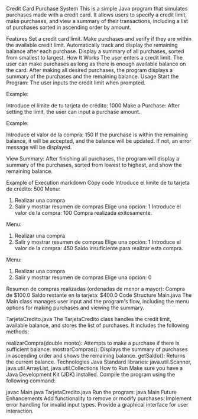 Credit Card Purchase System
This is a simple Java program that simulates purchases made with a credit card. It allows users to specify a credit limit, make purchases, and view a summary of their transactions, including a list of purchases sorted in ascending order by amount.

Features
Set a credit card limit.
Make purchases and verify if they are within the available credit limit.
Automatically track and display the remaining balance after each purchase.
Display a summary of all purchases, sorted from smallest to largest.
How It Works
The user enters a credit limit.
The user can make purchases as long as there is enough available balance on the card.
After making all desired purchases, the program displays a summary of the purchases and the remaining balance.
Usage
Start the Program: The user inputs the credit limit when prompted.

Example:

Introduce el límite de tu tarjeta de crédito: 1000
Make a Purchase: After setting the limit, the user can input a purchase amount.

Example:

Introduce el valor de la compra: 150
If the purchase is within the remaining balance, it will be accepted, and the balance will be updated. If not, an error message will be displayed.

View Summary: After finishing all purchases, the program will display a summary of the purchases, sorted from lowest to highest, and show the remaining balance.

Example of Execution
markdown
Copy code
Introduce el límite de tu tarjeta de crédito: 500
Menu:
1. Realizar una compra
0. Salir y mostrar resumen de compras
Elige una opción: 1
Introduce el valor de la compra: 100
Compra realizada exitosamente.

Menu:
1. Realizar una compra
0. Salir y mostrar resumen de compras
Elige una opción: 1
Introduce el valor de la compra: 450
Saldo insuficiente para realizar esta compra.

Menu:
1. Realizar una compra
0. Salir y mostrar resumen de compras
Elige una opción: 0

Resumen de compras realizadas (ordenadas de menor a mayor):
Compra de $100.0
Saldo restante en la tarjeta: $400.0
Code Structure
Main.java
The Main class manages user input and the program's flow, including the menu options for making purchases and viewing the summary.

TarjetaCredito.java
The TarjetaCredito class handles the credit limit, available balance, and stores the list of purchases. It includes the following methods:

realizarCompra(double monto): Attempts to make a purchase if there is sufficient balance.
mostrarCompras(): Displays the summary of purchases in ascending order and shows the remaining balance.
getSaldo(): Returns the current balance.
Technologies
Java
Standard libraries: java.util.Scanner, java.util.ArrayList, java.util.Collections
How to Run
Make sure you have a Java Development Kit (JDK) installed.
Compile the program using the following command:

javac Main.java TarjetaCredito.java
Run the program:
java Main
Future Enhancements
Add functionality to remove or modify purchases.
Implement error handling for invalid input types.
Provide a graphical interface for user interaction.
